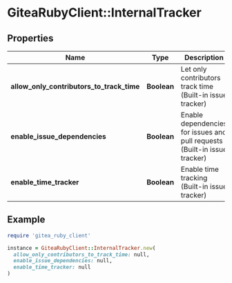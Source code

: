 # GiteaRubyClient::InternalTracker

## Properties

| Name | Type | Description | Notes |
| ---- | ---- | ----------- | ----- |
| **allow_only_contributors_to_track_time** | **Boolean** | Let only contributors track time (Built-in issue tracker) | [optional] |
| **enable_issue_dependencies** | **Boolean** | Enable dependencies for issues and pull requests (Built-in issue tracker) | [optional] |
| **enable_time_tracker** | **Boolean** | Enable time tracking (Built-in issue tracker) | [optional] |

## Example

```ruby
require 'gitea_ruby_client'

instance = GiteaRubyClient::InternalTracker.new(
  allow_only_contributors_to_track_time: null,
  enable_issue_dependencies: null,
  enable_time_tracker: null
)
```


